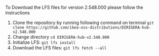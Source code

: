 To Download the LFS files for version 2.548.000 please follow the instructions

1. Clone the repository by running following command on terminal `git clone https://github.com/ikea-oss-distributions/DIRIGERA-hub-v2.548.000`
2. Change directory `cd DIRIGERA-hub-v2.548.000`
3. Initialize LFS: `git lfs install`
4. Download the LFS files: `git lfs fetch --all`
